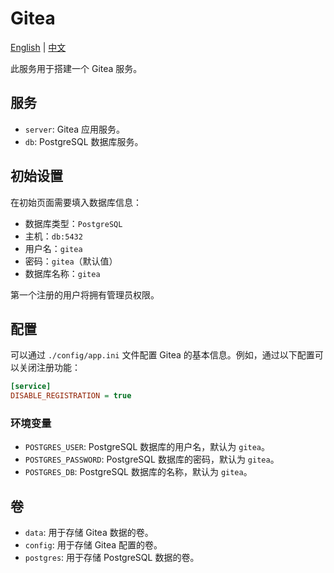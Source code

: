 # Gitea

[English](./README.md) | [中文](./README.zh.md)

此服务用于搭建一个 Gitea 服务。

## 服务

- `server`: Gitea 应用服务。
- `db`: PostgreSQL 数据库服务。

## 初始设置

在初始页面需要填入数据库信息：

- 数据库类型：`PostgreSQL`
- 主机：`db:5432`
- 用户名：`gitea`
- 密码：`gitea`（默认值）
- 数据库名称：`gitea`

第一个注册的用户将拥有管理员权限。

## 配置

可以通过 `./config/app.ini` 文件配置 Gitea 的基本信息。例如，通过以下配置可以关闭注册功能：

```ini
[service]
DISABLE_REGISTRATION = true
```

### 环境变量

- `POSTGRES_USER`: PostgreSQL 数据库的用户名，默认为 `gitea`。
- `POSTGRES_PASSWORD`: PostgreSQL 数据库的密码，默认为 `gitea`。
- `POSTGRES_DB`: PostgreSQL 数据库的名称，默认为 `gitea`。

## 卷

- `data`: 用于存储 Gitea 数据的卷。
- `config`: 用于存储 Gitea 配置的卷。
- `postgres`: 用于存储 PostgreSQL 数据的卷。

